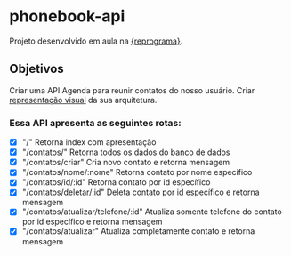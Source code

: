 # phonebook-api
Projeto desenvolvido em aula na [{reprograma}](https://github.com/reprograma). 

## Objetivos
Criar uma API Agenda para reunir contatos do nosso usuário.
Criar [representação visual](https://github.com/botelholarissa/phonebook-api/blob/main/img/phonebook-API.png) da sua arquitetura.


### Essa API apresenta as seguintes rotas:

- [x]  "/" Retorna index com apresentação
- [x]  "/contatos/" Retorna todos os dados do banco de dados
- [x]  "/contatos/criar" Cria novo contato e retorna mensagem
- [x]  "/contatos/nome/:nome" Retorna contato por nome específico
- [x]  "/contatos/id/:id" Retorna contato por id específico
- [x]  "/contatos/deletar/:id" Deleta contato por id específico e retorna mensagem
- [x]  "/contatos/atualizar/telefone/:id" Atualiza somente telefone do contato por id específico e retorna mensagem
- [x]  "/contatos/atualizar" Atualiza completamente contato e retorna mensagem 
